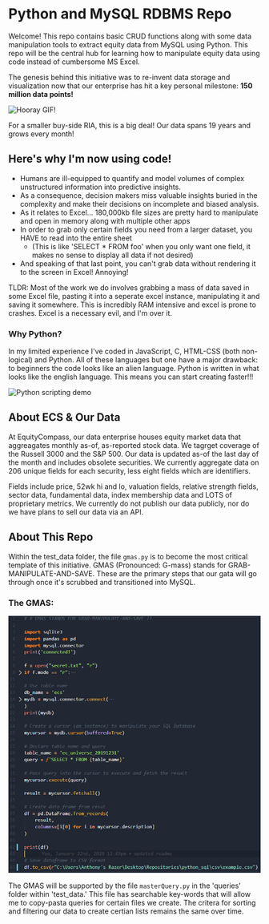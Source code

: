 # Python and MySQL RDBMS Repo

Welcome! This repo contains basic CRUD functions along with some data manipulation tools to extract equity data from MySQL
using Python. This repo will be the central hub for learning how to manipulate equity data using code instead of cumbersome
MS Excel. 

The genesis behind this initiative was to re-invent data storage and visualization now that our enterprise has hit a key
personal milestone: **150 million data points!**

![Hooray GIF!](https://media2.giphy.com/media/MTclfCr4tVgis/giphy.gif)

For a smaller buy-side RIA, this is a big deal! Our data spans 19 years and grows every month!

## Here's why I'm now using code!

* Humans are ill-equipped to quantify and model volumes of complex unstructured information into predictive insights. 
* As a consequence, decision makers miss valuable insights buried in the complexity and make their decisions on incomplete and biased analysis.
* As it relates to Excel... 180,000kb file sizes are pretty hard to manipulate and open in memory along with multiple other apps
* In order to grab only certain fields you need from a larger dataset, you HAVE to read into the entire sheet
    * (This is like 'SELECT * FROM foo' when you only want one field, it makes no sense to display all data if not desired)
* And speaking of that last point, you can't grab data without rendering it to the screen in Excel! Annoying!

TLDR: Most of the work we do involves grabbing a mass of data saved in some Excel file, pasting it into a seperate excel instance, manipulating it and saving it somewhere. This is incredibly RAM intensive and excel is prone to crashes. Excel is a necessary evil, and I'm over it.

### Why Python?

In my limited experience I've coded in JavaScript, C, HTML-CSS (both non-logical) and Python. All of these languages but one have a major drawback: to beginners the code looks like an alien language. Python is written in what looks like the english language. This means you can start creating faster!!!

![Python scripting demo](https://media1.giphy.com/media/UcqqD8j0N1rAk/giphy.gif)

## About ECS & Our Data

At EquityCompass, our data enterprise houses equity market data that aggreagates monthly as-of, as-reported stock data. We tagrget coverage of the Russell 3000 and the S&P 500. Our data is updated as-of the last day of the month and includes obsolete securities. We currently aggregate data on 206 unique fields for each security, less eight fields which are identifiers.

Fields include price, 52wk hi and lo, valuation fields, relative strength fields, sector data, fundamental data, index membership data and LOTS of proprietary metrics. We currently do not publish our data publicly, nor do we have plans to sell our data via an API.

## About This Repo

Within the test_data folder, the file `gmas.py` is to become the most critical template of this initiative. GMAS (Pronounced: G-mass) stands for GRAB-MANIPULATE-AND-SAVE. These are the primary steps that our gata will go through once it's scrubbed and transitioned into MySQL.

### The GMAS:
![Code Example](assets/gmas.PNG)

The GMAS will be supported by the file `masterQuery.py` in the 'queries' folder within 'test_data.' This file has searchable key-words that will allow me to copy-pasta queries for certain files we create. The critera for sorting and filtering our data to create certian lists remains the same over time.